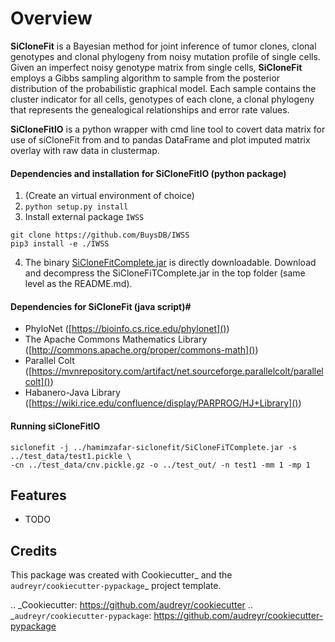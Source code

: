 # Overview #


**SiCloneFit** is a Bayesian method for joint inference of tumor clones, clonal genotypes and clonal phylogeny from 
noisy mutation profile of single cells. Given an imperfect noisy genotype matrix from single cells, **SiCloneFit** 
employs a Gibbs sampling algorithm to sample from the posterior distribution of the probabilistic graphical model. 
Each sample contains the cluster indicator for all cells, genotypes of each clone, a clonal phylogeny that represents 
the genealogical relationships and error rate values.

**SiCloneFitIO** is a python wrapper with cmd line tool to covert data matrix for use of siCloneFit from and to pandas
DataFrame and plot imputed matrix overlay with raw data in clustermap.

#### Dependencies and installation for SiCloneFitIO (python package)
1. (Create an virtual environment of choice)
2. `python setup.py install`
3. Install external package `IWSS`
```
git clone https://github.com/BuysDB/IWSS
pip3 install -e ./IWSS
```
4. The binary [SiCloneFitComplete.jar](https://bitbucket.org/hamimzafar/siclonefit/src/master/SiCloneFiTComplete.jar) is directly downloadable.
Download and decompress the SiCloneFiTComplete.jar in the top folder (same level as the README.md).  

#### Dependencies for SiCloneFit (java script)#

* PhyloNet ([https://bioinfo.cs.rice.edu/phylonet]())
* The Apache Commons Mathematics Library ([http://commons.apache.org/proper/commons-math]())
* Parallel Colt ([https://mvnrepository.com/artifact/net.sourceforge.parallelcolt/parallelcolt]())
* Habanero-Java Library ([https://wiki.rice.edu/confluence/display/PARPROG/HJ+Library]())


#### Running siCloneFitIO 
```
siclonefit -j ../hamimzafar-siclonefit/SiCloneFiTComplete.jar -s ../test_data/test1.pickle \
-cn ../test_data/cnv.pickle.gz -o ../test_out/ -n test1 -mm 1 -mp 1
```


Features
--------

* TODO

Credits
-------

This package was created with Cookiecutter_ and the `audreyr/cookiecutter-pypackage`_ project template.

.. _Cookiecutter: https://github.com/audreyr/cookiecutter
.. _`audreyr/cookiecutter-pypackage`: https://github.com/audreyr/cookiecutter-pypackage
